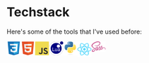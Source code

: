 <!---
BGraham89/BGraham89 is a ✨ special ✨ repository because its `README.md` (this file) appears on your GitHub profile.
You can click the Preview link to take a look at your changes.
--->

# Techstack

Here's some of the tools that I've used before:  

<div style="display: flex">
  <a href="https://developer.mozilla.org/en-US/docs/Web/CSS" target="_blank"><img src="./techstack/css.svg" width="32"></a>
  <a href="https://developer.mozilla.org/en-US/docs/Web/HTML" target="_blank"><img src="./techstack/html.svg" width="32"></a>
  <a href="https://developer.mozilla.org/en-US/docs/Web/JavaScript" target="_blank"><img src="./techstack/javascript.svg" width="32"></a>
  <a href="https://www.lua.org/" target="_blank"><img src="./techstack/lua.svg" width="32"></a>
  <a href="https://www.python.org/" target="_blank"><img src="./techstack/python.svg" width="32"></a>
  <a href="https://reactjs.org/" target="_blank"><img src="./techstack/react.svg" width="32"></a>
  <a href="https://sass-lang.com/" target="_blank"><img src="./techstack/sass.svg" width="32"></a>
</div>
